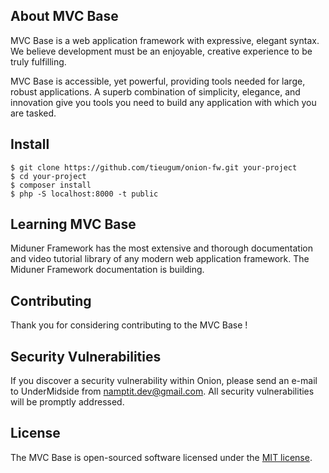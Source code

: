 ## About MVC Base
MVC Base is a web application framework with expressive, elegant syntax. We believe development must be an enjoyable, creative experience to be truly fulfilling.

MVC Base is accessible, yet powerful, providing tools needed for large, robust applications. A superb combination of simplicity, elegance, and innovation give you tools you need to build any application with which you are tasked.

## Install
```
$ git clone https://github.com/tieugum/onion-fw.git your-project
$ cd your-project
$ composer install 
$ php -S localhost:8000 -t public
```

## Learning MVC Base
Miduner Framework has the most extensive and thorough documentation and video tutorial library of any modern web application framework. The Miduner Framework documentation is building.

## Contributing
Thank you for considering contributing to the MVC Base !

## Security Vulnerabilities
If you discover a security vulnerability within Onion, please send an e-mail to UnderMidside from [namptit.dev@gmail.com](mailto:namptit.dev@gmail.com). All security vulnerabilities will be promptly addressed.

## License
The MVC Base is open-sourced software licensed under the [MIT license](https://opensource.org/licenses/MIT).